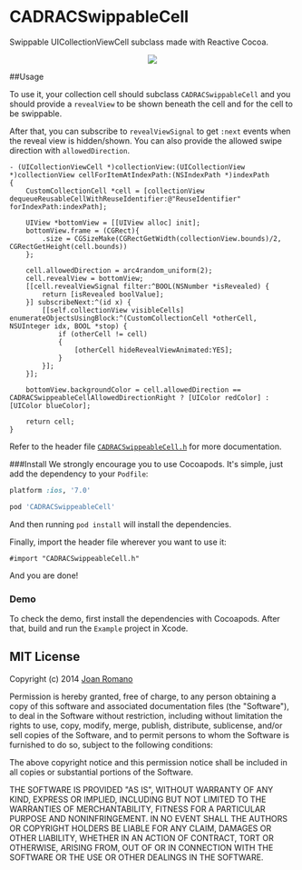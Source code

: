 CADRACSwippableCell
====================

Swippable UICollectionViewCell subclass made with Reactive Cocoa.


<p align="center"><img src="https://raw.githubusercontent.com/TopicSo/CADRACSwippableCell/master/Screenshots/swipepreview.gif"/></p>


##Usage

To use it, your collection cell should subclass `CADRACSwippableCell` and you should provide a `revealView` to be shown beneath the cell and for the cell to be swippable. 

After that, you can subscribe to `revealViewSignal` to get `:next` events when the reveal view is hidden/shown. You can also provide the allowed swipe direction with `allowedDirection`.

```objc
- (UICollectionViewCell *)collectionView:(UICollectionView *)collectionView cellForItemAtIndexPath:(NSIndexPath *)indexPath
{
    CustomCollectionCell *cell = [collectionView dequeueReusableCellWithReuseIdentifier:@"ReuseIdentifier" forIndexPath:indexPath];
    
    UIView *bottomView = [[UIView alloc] init];
    bottomView.frame = (CGRect){
        .size = CGSizeMake(CGRectGetWidth(collectionView.bounds)/2, CGRectGetHeight(cell.bounds))
    };
    
    cell.allowedDirection = arc4random_uniform(2);
    cell.revealView = bottomView;
    [[cell.revealViewSignal filter:^BOOL(NSNumber *isRevealed) {
        return [isRevealed boolValue];
    }] subscribeNext:^(id x) {
        [[self.collectionView visibleCells] enumerateObjectsUsingBlock:^(CustomCollectionCell *otherCell, NSUInteger idx, BOOL *stop) {
            if (otherCell != cell)
            {
                [otherCell hideRevealViewAnimated:YES];
            }
        }];
    }];
    
    bottomView.backgroundColor = cell.allowedDirection == CADRACSwippeableCellAllowedDirectionRight ? [UIColor redColor] : [UIColor blueColor];
    
    return cell;
}
```

Refer to the header file [`CADRACSwippeableCell.h`](Source/CADRACSwippeableCell.h) for more documentation.

###Install
We strongly encourage you to use Cocoapods. It's simple, just add the dependency to your `Podfile`:

```ruby
platform :ios, '7.0'

pod 'CADRACSwippeableCell'
```

And then running `pod install` will install the dependencies.

Finally, import the header file wherever you want to use it:

```objc
#import "CADRACSwippeableCell.h"
```

And you are done!


### Demo

To check the demo, first install the dependencies with Cocoapods. After that, build and run the `Example` project in Xcode.


## MIT License
Copyright (c) 2014 [Joan Romano](http://twitter.com/joanromano)

Permission is hereby granted, free of charge, to any person obtaining a copy
of this software and associated documentation files (the "Software"), to deal
in the Software without restriction, including without limitation the rights
to use, copy, modify, merge, publish, distribute, sublicense, and/or sell
copies of the Software, and to permit persons to whom the Software is
furnished to do so, subject to the following conditions:

The above copyright notice and this permission notice shall be included in all
copies or substantial portions of the Software.

THE SOFTWARE IS PROVIDED "AS IS", WITHOUT WARRANTY OF ANY KIND, EXPRESS OR
IMPLIED, INCLUDING BUT NOT LIMITED TO THE WARRANTIES OF MERCHANTABILITY,
FITNESS FOR A PARTICULAR PURPOSE AND NONINFRINGEMENT. IN NO EVENT SHALL THE
AUTHORS OR COPYRIGHT HOLDERS BE LIABLE FOR ANY CLAIM, DAMAGES OR OTHER
LIABILITY, WHETHER IN AN ACTION OF CONTRACT, TORT OR OTHERWISE, ARISING FROM,
OUT OF OR IN CONNECTION WITH THE SOFTWARE OR THE USE OR OTHER DEALINGS IN THE
SOFTWARE.
